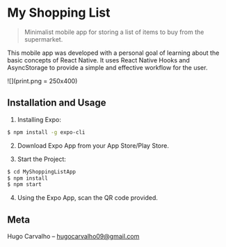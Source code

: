 # My Shopping List

> Minimalist mobile app for storing a list of items to buy from the supermarket.

This mobile app was developed with a personal goal of learning about the basic concepts of React Native. It uses React Native Hooks and AsyncStorage to provide a simple and effective workflow for the user.

![](print.png = 250x400)

## Installation and Usage

1. Installing Expo:

```sh
$ npm install -g expo-cli
```

2. Download Expo App from your App Store/Play Store.

3. Start the Project:

```sh
$ cd MyShoppingListApp
$ npm install
$ npm start
```

4. Using the Expo App, scan the QR code provided.

## Meta

Hugo Carvalho – hugocarvalho09@gmail.com
